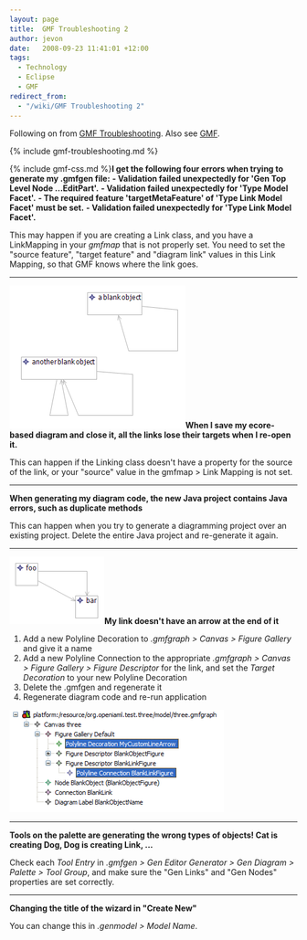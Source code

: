 ```yaml
---
layout: page
title:  GMF Troubleshooting 2
author: jevon
date:   2008-09-23 11:41:01 +12:00
tags:
  - Technology
  - Eclipse
  - GMF
redirect_from:
  - "/wiki/GMF Troubleshooting 2"
---
```


Following on from [GMF Troubleshooting](gmf-troubleshooting.md). Also see [GMF](gmf.md).

{% include gmf-troubleshooting.md %}

{% include gmf-css.md %}**I get the following four errors when trying to generate my .gmfgen file:**
**- Validation failed unexpectedly for 'Gen Top Level Node ...EditPart'.**
**- Validation failed unexpectedly for 'Type Model Facet'.**
**- The required feature 'targetMetaFeature' of 'Type Link Model Facet' must be set.**
**- Validation failed unexpectedly for 'Type Link Model Facet'.**

This may happen if you are creating a Link class, and you have a LinkMapping in your _gmfmap_ that is not properly set. You need to set the "source feature", "target feature" and "diagram link" values in this Link Mapping, so that GMF knows where the link goes.

---
<img src="/img/gmf/link-self.png" class="gmf">**When I save my ecore-based diagram and close it, all the links lose their targets when I re-open it.**

This can happen if the Linking class doesn't have a property for the source of the link, or your "source" value in the gmfmap > Link Mapping is not set.

---
**When generating my diagram code, the new Java project contains Java errors, such as duplicate methods**

This can happen when you try to generate a diagramming project over an existing project. Delete the entire Java project and re-generate it again.

---
<img src="/img/gmf/arrow-one.png" class="gmf">**My link doesn't have an arrow at the end of it**

1. Add a new Polyline Decoration to _.gmfgraph > Canvas > Figure Gallery_ and give it a name
1. Add a new Polyline Connection to the appropriate _.gmfgraph > Canvas > Figure Gallery > Figure Descriptor_ for the link, and set the _Target Decoration_ to your new Polyline Decoration
1. Delete the .gmfgen and regenerate it
1. Regenerate diagram code and re-run application

<img src="/img/gmf/arrow-gmfgraph.png" class="gmf-left">

---
**Tools on the palette are generating the wrong types of objects! Cat is creating Dog, Dog is creating Link, ...**

Check each _Tool Entry_ in _.gmfgen > Gen Editor Generator > Gen Diagram > Palette > Tool Group_, and make sure the "Gen Links" and "Gen Nodes" properties are set correctly.

---
**Changing the title of the wizard in "Create New"**

You can change this in _.genmodel > Model Name_.
